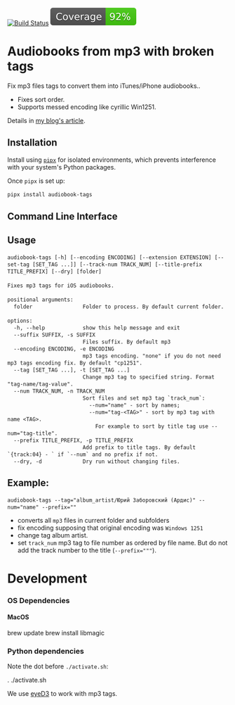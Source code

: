﻿[![Build Status](https://github.com/andgineer/itunes-audiobook-from-mp3/workflows/ci/badge.svg)](https://github.com/andgineer/itunes-audiobook-from-mp3/actions)
[![Coverage](https://raw.githubusercontent.com/andgineer/itunes-audiobook-from-mp3/python-coverage-comment-action-data/badge.svg)](https://htmlpreview.github.io/?https://github.com/andgineer/itunes-audiobook-from-mp3/blob/python-coverage-comment-action-data/htmlcov/index.html)
# Audiobooks from mp3 with broken tags

Fix mp3 files tags to convert them into iTunes/iPhone audiobooks..

- Fixes sort order.
- Supports messed encoding like cyrillic Win1251.

Details in [my blog's article](https://sorokin.engineer/posts/en/itunes_audiobook_from_mp3.html).

## Installation
Install using [`pipx`](https://pypa.github.io/pipx/) for isolated environments, which prevents interference
with your system's Python packages.

Once `pipx` is set up:

```bash
pipx install audiobook-tags
```

## Command Line Interface

## Usage
    audiobook-tags [-h] [--encoding ENCODING] [--extension EXTENSION] [--set-tag [SET_TAG ...]] [--track-num TRACK_NUM] [--title-prefix TITLE_PREFIX] [--dry] [folder]

    Fixes mp3 tags for iOS audiobooks.

    positional arguments:
      folder                Folder to process. By default current folder.

    options:
      -h, --help            show this help message and exit
      --suffix SUFFIX, -s SUFFIX
                            Files suffix. By default mp3
      --encoding ENCODING, -e ENCODING
                            mp3 tags encoding. "none" if you do not need mp3 tags encoding fix. By default "cp1251".
      --tag [SET_TAG ...], -t [SET_TAG ...]
                            Change mp3 tag to specified string. Format "tag-name/tag-value".
      --num TRACK_NUM, -n TRACK_NUM
                            Sort files and set mp3 tag `track_num`:
                              --num="name" - sort by names;
                              --num="tag-<TAG>" - sort by mp3 tag with name <TAG>.
                                For example to sort by title tag use --num="tag-title".
      --prefix TITLE_PREFIX, -p TITLE_PREFIX
                            Add prefix to title tags. By default `{track:04} - ` if `--num` and no prefix if not.
      --dry, -d             Dry run without changing files.

## Example:

    audiobook-tags --tag="album_artist/Юрий Заборовский (Ардис)" --num="name" --prefix=""

- converts all `mp3` files in current folder and subfolders
- fix encoding supposing that original encoding was `Windows 1251`
- change tag album artist.
- set `track_num` mp3 tag to file number as ordered by file name.
  But do not add the track number to the title (`--prefix="""`).

# Development

### OS Dependencies

#### MacOS

  brew update
  brew install libmagic

### Python dependencies

Note the dot before `./activate.sh`:

  . ./activate.sh

We use [eyeD3](https://eyed3.readthedocs.io/en/latest/) to work with mp3 tags.
